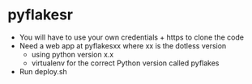 # pyflakesr

* You will have to use your own credentials + https to clone the code
* Need a web app at pyflakesxx where xx is the dotless version
    * using python version x.x
    * virtualenv for the correct Python version called pyflakes
* Run deploy.sh
